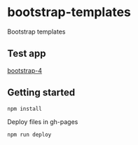 # bootstrap-templates
Bootstrap templates

## Test app
[bootstrap-4](https://sebastiangolian.github.io/bootstrap-templates/)

## Getting started
```bash
npm install
```

Deploy files in gh-pages
```bash
npm run deploy
```